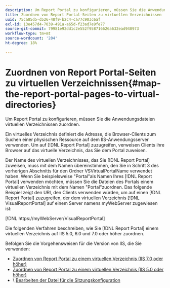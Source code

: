 ```yaml
---
description: Um Report Portal zu konfigurieren, müssen Sie die Anwendungsdateien virtuellen Verzeichnissen zuordnen.
title: Zuordnen von Report Portal-Seiten zu virtuellen Verzeichnissen
uuid: 75ca85d5-d526-48f9-b2c4-ca77c903c6af
exl-id: 13e457d4-7039-491a-a65d-f23ad7e9fe77
source-git-commit: 79981e92dd1c2e552f958716626a632ead940973
workflow-type: tm+mt
source-wordcount: '204'
ht-degree: 18%

---
```


# Zuordnen von Report Portal-Seiten zu virtuellen Verzeichnissen{#map-the-report-portal-pages-to-virtual-directories}

Um Report Portal zu konfigurieren, müssen Sie die Anwendungsdateien virtuellen Verzeichnissen zuordnen.

Ein virtuelles Verzeichnis definiert die Adresse, die Browser-Clients zum Suchen einer physischen Ressource auf dem IIS-Anwendungsserver verwenden. Um auf [!DNL Report Portal] zuzugreifen, verweisen Clients ihre Browser auf das virtuelle Verzeichnis, das Sie dem Portal zuweisen.

Der Name des virtuellen Verzeichnisses, das Sie [!DNL Report Portal] zuweisen, muss mit dem Namen übereinstimmen, den Sie in Schritt 3 des vorherigen Abschnitts für den Ordner VSVirtualPortalName verwendet haben. Wenn Sie beispielsweise &quot;Portal&quot;als Namen Ihres [!DNL Report Portal] verwenden möchten, müssen Sie die Dateien des Portals einem virtuellen Verzeichnis mit dem Namen &quot;Portal&quot;zuordnen. Das folgende Beispiel zeigt den URI, den Clients verwenden würden, um auf einen [!DNL Report Portal] zuzugreifen, der dem virtuellen Verzeichnis [!DNL VisualReportPortal] auf einem Server namens myWebServer zugewiesen ist:

[!DNL https://myWebServer/VisualReportPortal]

Die folgenden Verfahren beschreiben, wie Sie [!DNL Report Portal] einem virtuellen Verzeichnis auf IIS 5.0, 6.0 und 7.0 oder höher zuordnen.

Befolgen Sie die Vorgehensweisen für die Version von IIS, die Sie verwenden:

* [Zuordnen von Report Portal zu einem virtuellen Verzeichnis (IIS 7.0 oder höher)](../../../../home/c-rpt-oview/c-install-rpt-port/c-virtual-dir/c-map-rpt-port-vdir-7.md#concept-9fc9595bb83147238965be4832df0a08)
* [Zuordnen von Report Portal zu einem virtuellen Verzeichnis (IIS 5.0 oder höher)](../../../../home/c-rpt-oview/c-install-rpt-port/c-virtual-dir/c-map-rpt-port-vdir-5.md#concept-402cb33c50d640e480098517140ffc74)
* \ [Bearbeiten der Datei für die Sitzungskonfiguration](../../../../home/c-rpt-oview/c-install-rpt-port/t-edit-sess-config-file.md#task-cf11c3a780bd4936afd3f64a6b30afc7)
